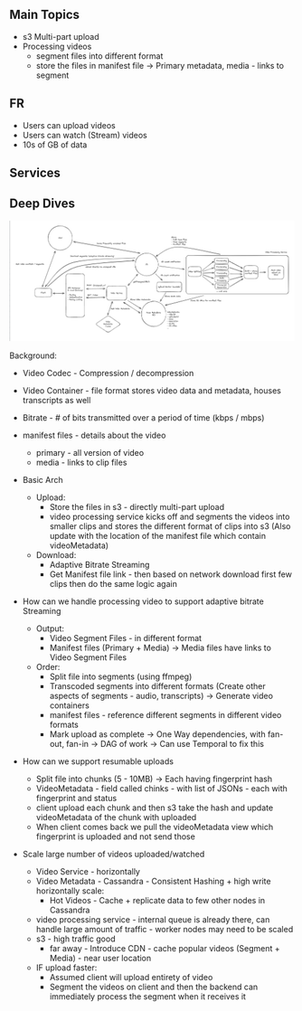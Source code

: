 ## Main Topics

- s3 Multi-part upload
- Processing videos
  - segment files into different format
  - store the files in manifest file -> Primary metadata, media - links to segment

## FR

- Users can upload videos
- Users can watch (Stream) videos
- 10s of GB of data

## Services

## Deep Dives

![alt text](./Images/YouTube.png)

Background:

- Video Codec - Compression / decompression
- Video Container - file format stores video data and metadata, houses transcripts as well
- Bitrate - # of bits transmitted over a period of time (kbps / mbps)
- manifest files - details about the video

  - primary - all version of video
  - media - links to clip files

- Basic Arch

  - Upload:
    - Store the files in s3 - directly multi-part upload
    - video processing service kicks off and segments the videos into smaller clips and stores the different format of clips into s3 (Also update with the location of the manifest file which contain videoMetadata)
  - Download:
    - Adaptive Bitrate Streaming
    - Get Manifest file link - then based on network download first few clips then do the same logic again

- How can we handle processing video to support adaptive bitrate Streaming

  - Output:
    - Video Segment Files - in different format
    - Manifest files (Primary + Media) -> Media files have links to Video Segment Files
  - Order:
    - Split file into segments (using ffmpeg)
    - Transcoded segments into different formats (Create other aspects of segments - audio, transcripts) -> Generate video containers
    - manifest files - reference different segments in different video formats
    - Mark upload as complete
      -> One Way dependencies, with fan-out, fan-in -> DAG of work -> Can use Temporal to fix this

- How can we support resumable uploads

  - Split file into chunks (5 - 10MB) -> Each having fingerprint hash
  - VideoMetadata - field called chinks - with list of JSONs - each with fingerprint and status
  - client upload each chunk and then s3 take the hash and update videoMetadata of the chunk with uploaded
  - When client comes back we pull the videoMetadata view which fingerprint is uploaded and not send those

- Scale large number of videos uploaded/watched
  - Video Service - horizontally
  - Video Metadata - Cassandra - Consistent Hashing + high write horizontally scale:
    - Hot Videos - Cache + replicate data to few other nodes in Cassandra
  - video processing service - internal queue is already there, can handle large amount of traffic - worker nodes may need to be scaled
  - s3 - high traffic good
    - far away - Introduce CDN - cache popular videos (Segment + Media) - near user location
  - IF upload faster:
    - Assumed client will upload entirety of video
    - Segment the videos on client and then the backend can immediately process the segment when it receives it
